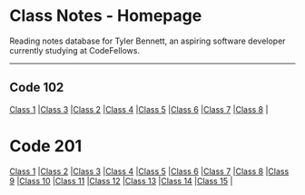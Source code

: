 # Class Notes - Homepage

Reading notes database for Tyler Bennett, an aspiring software developer currently studying at CodeFellows.

---

## Code 102

[Class 1](https://tyler-bennett52.github.io/reading-notes/102/class1) |[Class 3](https://tyler-bennett52.github.io/reading-notes/102/class3) |[Class 2](https://tyler-bennett52.github.io/reading-notes/102/class2) |[Class 4](https://tyler-bennett52.github.io/reading-notes/102/class4) |[Class 5](https://tyler-bennett52.github.io/reading-notes/102/class5) |[Class 6](https://tyler-bennett52.github.io/reading-notes/102/class6) |[Class 7](https://tyler-bennett52.github.io/reading-notes/102/class7) |[Class 8](https://tyler-bennett52.github.io/reading-notes/102/class8) |

# Code 201

[Class 1](https://tyler-bennett52.github.io/reading-notes/201/class1) |[Class 2](https://tyler-bennett52.github.io/reading-notes/201/class2) |[Class 3](https://tyler-bennett52.github.io/reading-notes/201/class3) |[Class 4](https://tyler-bennett52.github.io/reading-notes/201/class4) |[Class 5](https://tyler-bennett52.github.io/reading-notes/201/class5) |[Class 6](https://tyler-bennett52.github.io/reading-notes/201/class6) |[Class 7](https://tyler-bennett52.github.io/reading-notes/201/class7) |[Class 8](https://tyler-bennett52.github.io/reading-notes/201/class8) |[Class 9](https://tyler-bennett52.github.io/reading-notes/201/class9) |[Class 10](https://tyler-bennett52.github.io/reading-notes/201/class10) |[Class 11](https://tyler-bennett52.github.io/reading-notes/201/class11) |[Class 12](https://tyler-bennett52.github.io/reading-notes/201/class12) |[Class 13](https://tyler-bennett52.github.io/reading-notes/201/class13) |[Class 14](https://tyler-bennett52.github.io/reading-notes/201/class14) |[Class 15](https://tyler-bennett52.github.io/reading-notes/201/class15) |

